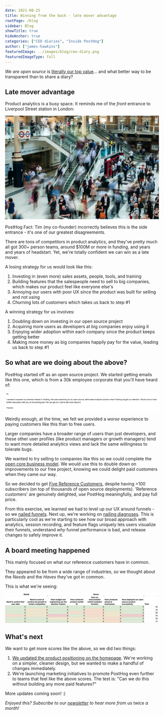 ```yaml
---
date: 2021-08-25
title: Winning from the back - late mover advantage
rootPage: /blog
sidebar: Blog
showTitle: true
hideAnchor: true
categories: ["CEO diaries", "Inside PostHog"]
author: ["james-hawkins"]
featuredImage: ../images/blog/ceo-diary.png
featuredImageType: full
---
```


_We are open source_ is [literally our top value](../handbook/company/values)... and what better way to be transparent than to share a diary?

## Late mover advantage

Product analytics is a busy space. It reminds me of the _front_ entrance to Liverpool Street station in London:

![Liverpool Street Front Entrance - lots of people](../images/blog/CEO-diary-1/liverpool-st-station.jpg)

PostHog Fact: Tim (my co-founder) incorrectly believes this is the side entrance - it's one of our greatest disagreements.

There are tons of competitors in product analytics, and they've pretty much all got 300+ person teams, around $100M or more in funding, and years and years of headstart. Yet, we're totally confident we can win as a late mover.

A losing strategy for us would look like this:

1. Investing in (even more) sales assets, people, tools, and training
2. Building features that the salespeople need to sell to big companies, which makes our product feel like everyone else's
3. Annoying our users with poor UX since the product was built for selling and not using
4. Churning lots of customers which takes us back to step #1

A winning strategy for us involves:

1. Doubling down on investing in our open source project
2. Acquiring more users as developers at big companies enjoy using it
3. Enjoying wider adoption within each company since the product keeps getting better
4. Making more money as big companies happily pay for the value, leading us back to step #1 

## So what are we doing about the above?

PostHog started off as an open source project. We started getting emails like this one, which is from a 30k employee corporate that you'll have heard of:

![An email from a potential customer saying they have extreme interest](../images/blog/CEO-diary-1/extreme-interest.jpg)

Weirdly enough, at the time, we felt we provided a _worse_ experience to paying customers like this than to free users.

Larger companies have a broader range of users than just developers, and these other user profiles (like product managers or growth managers) tend to want more detailed analytics views and lack the same willingness to tolerate bugs.

We wanted to try selling to companies like this so we could complete the [open core business model](open-source-business-models). We would use this to double down on improvements to our free project, knowing we could delight paid customers when they came our way.

So we decided to get [Five Reference Customers](../handbook/strategy/overview), despite having >100 subscribers (on top of thousands of open source deployments). 'Reference customers' are genuinely delighted, use PostHog meaningfully, and pay full price.

From this exercise, we learned we had to level up our UX around funnels - so we [nailed funnels](new-vp-nailing-funnels). Next up, we're working on [nailing diagnoses](../handbook/strategy/roadmap). This is particularly cool as we're starting to see how our broad approach with analytics, session recording, and feature flags uniquely lets users visualize their funnels, understand _why_ funnel performance is bad, and release changes to safely improve it.

## A board meeting happened

This mainly focused on what our reference customers have in common.

They appeared to be from a wide range of industries, so we thought about the _Needs_ and the _Haves_ they've got in common. 

This is what we're seeing:

![Customer problems they have in common](../images/blog/CEO-diary-1/customer-dna.jpg)

## What's next

We want to get more scores like the above, so we did two things:

1. [We updated the product positioning on the homepage](https://github.com/PostHog/posthog.com/pull/1810). We're working on a simpler, cleaner design, but we wanted to make a handful of changes immediately.
1. We're launching marketing initiatives to promote PostHog even further to teams that feel like the above scores. The test is: "Can we do this without building any more paid features?"

More updates coming soon! :)

_Enjoyed this? Subscribe to our [newsletter](/newsletter) to hear more from us twice a month!_
